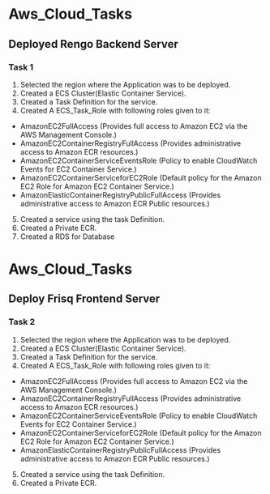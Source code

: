 # Aws_Cloud_Tasks

## Deployed Rengo Backend Server

### Task 1
1. Selected the region where the Application was to be deployed.
2. Created a ECS Cluster(Elastic Container Service).
3. Created a Task Definition for the service.
4. Created A ECS_Task_Role with following roles given to it: <br/>
<ul>
<li> AmazonEC2FullAccess (Provides full access to Amazon EC2 via the AWS Management Console.) </li>
<li> AmazonEC2ContainerRegistryFullAccess	(Provides administrative access to Amazon ECR resources.) </li>
<li> AmazonEC2ContainerServiceEventsRole (Policy to enable CloudWatch Events for EC2 Container Service.) </li>
<li> AmazonEC2ContainerServiceforEC2Role	(Default policy for the Amazon EC2 Role for Amazon EC2 Container Service.) </li>
<li> AmazonElasticContainerRegistryPublicFullAccess (Provides administrative access to Amazon ECR Public resources.) </li>
</ul>

5. Created a service using the task Definition.
6. Created a Private ECR.
7. Created a RDS for Database


# Aws_Cloud_Tasks

## Deploy Frisq Frontend Server

### Task 2
1. Selected the region where the Application was to be deployed.
2. Created a ECS Cluster(Elastic Container Service).
3. Created a Task Definition for the service.
4. Created A ECS_Task_Role with following roles given to it: <br/>
<ul>
<li> AmazonEC2FullAccess (Provides full access to Amazon EC2 via the AWS Management Console.) </li>
<li> AmazonEC2ContainerRegistryFullAccess	(Provides administrative access to Amazon ECR resources.) </li>
<li> AmazonEC2ContainerServiceEventsRole (Policy to enable CloudWatch Events for EC2 Container Service.) </li>
<li> AmazonEC2ContainerServiceforEC2Role	(Default policy for the Amazon EC2 Role for Amazon EC2 Container Service.) </li>
<li> AmazonElasticContainerRegistryPublicFullAccess (Provides administrative access to Amazon ECR Public resources.) </li>
</ul>

5. Created a service using the task Definition.
6. Created a Private ECR.


